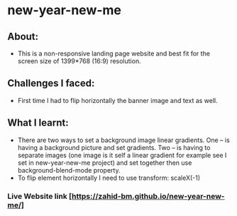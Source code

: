 # new-year-new-me

## About:

* This is a non-responsive landing page website and best fit for the screen size of 1399*768 (16:9) resolution.
  
## Challenges I faced: 
* First time I had to flip horizontally the banner image and  text as well. 

## What I learnt: 

* There are two ways  to set a background image linear gradients. One – is having a background picture and set gradients. Two – is having to separate images (one image is it self a linear gradient for  example see I set in new-year-new-me project) and  set together then use background-blend-mode property.
* To flip element horizontally I need to use transform: scaleX(-1)

### Live Website link [https://zahid-bm.github.io/new-year-new-me/]

